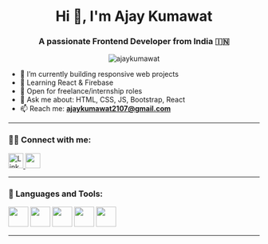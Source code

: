 
<h1 align="center">Hi 👋, I'm Ajay Kumawat</h1>
<h3 align="center">A passionate Frontend Developer from India 🇮🇳</h3>

<p align="center">
  <img src="https://komarev.com/ghpvc/?username=ajaykumawat&label=Profile%20views&color=0e75b6&style=flat" alt="ajaykumawat" />
</p>

- 🔭 I’m currently building responsive web projects  
- 🌱 Learning React & Firebase  
- 💼 Open for freelance/internship roles  
- 💬 Ask me about: HTML, CSS, JS, Bootstrap, React  
- 📫 Reach me: **ajaykumawat2107@gmail.com**  

---

### 🧑‍💻 Connect with me:
<p align="left">
  <a href="https://linkedin.com/in/ajay-kumawat-988107215" target="_blank">
    <img src="https://cdn.jsdelivr.net/gh/devicons/devicon/icons/linkedin/linkedin-original.svg" alt="LinkedIn" width="30" />
  </a>
  <a href="mailto:ajaykumawat2107@gmail.com" target="_blank">
    <img src="https://cdn-icons-png.flaticon.com/512/732/732200.png" width="30" />
  </a>
  
    
  
</p>

---

### 🚀 Languages and Tools:

<p align="left">
  <img src="https://cdn.jsdelivr.net/gh/devicons/devicon/icons/html5/html5-original.svg" width="40" />
  <img src="https://cdn.jsdelivr.net/gh/devicons/devicon/icons/css3/css3-original.svg" width="40" />
  <img src="https://cdn.jsdelivr.net/gh/devicons/devicon/icons/javascript/javascript-original.svg" width="40" />
  <img src="https://cdn.jsdelivr.net/gh/devicons/devicon/icons/bootstrap/bootstrap-original.svg" width="40" />
  <img src="https://cdn.jsdelivr.net/gh/devicons/devicon/icons/react/react-original.svg" width="40" />
</p>

---


